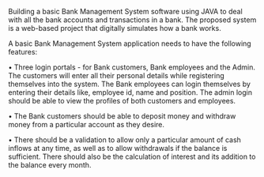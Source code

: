 Building a basic Bank Management System software using JAVA to deal with all the bank accounts and transactions in a bank. The proposed system is a web-based project that digitally simulates how a bank works.

A basic Bank Management System application needs to have the following features:

•	Three login portals - for Bank customers, Bank employees and the Admin. The customers will enter all their personal details while registering themselves into the system. The Bank employees can login themselves by entering their details like, employee id, name and position. The admin login should be able to view the profiles of both customers and employees.

•	The Bank customers should be able to deposit money and withdraw money from a particular account as they desire.

•	There should be a validation to allow only a particular amount of cash inflows at any time, as well as to allow withdrawals if the balance is sufficient. There should also be the calculation of interest and its addition to the balance every month.
